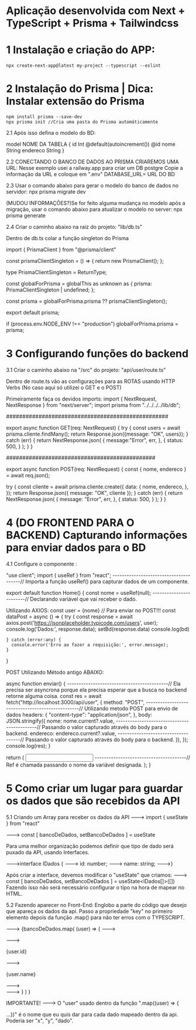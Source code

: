 # Aplicação desenvolvida com Next + TypeScript + Prisma + Tailwindcss

# 1 Instalação e criação do APP:
    npx create-next-app@latest my-project --typescript --eslint

# 2 Instalação do Prisma | Dica: Instalar extensão do Prisma
    npm install prisma --save-dev
    npx prisma init //Cria uma pasta do Prisma automáticamente

2.1 Após isso defina o modelo do BD:

model NOME DA TABELA {
  id Int @default(autoincrement()) @id
  nome String
  endereco String
}

2.2 CONECTANDO O BANCO DE DADOS AO PRISMA CRIAREMOS UMA URL:
Nesse exemplo usei a railway.app para criar um DB postgre
Copie a informação da URL e coloque em ".env"
    DATABASE_URL= URL DO BD

2.3 Usar o comando abaixo para gerar o modelo do banco de dados no servidor:
    npx prisma migrate dev

(MUDOU INFORMAÇÕES?)Se for feito alguma mudança no modelo após a migração, usar o comando abaixo para atualizar o modelo no server:
    npx prisma generate

2.4 Criar o caminho abaixo na raiz do projeto:
    "lib/db.ts"

Dentro de db.ts colar a função singleton do Prisma

import { PrismaClient } from "@prisma/client"

const prismaClientSingleton = () => {
    return new PrismaClient();
};

type PrismaClientSingleton = ReturnType<typeof prismaClientSingleton>;

const globalForPrisma = globalThis as unknown as {
    prisma: PrismaClientSingleton | undefined;
};

const prisma = globalForPrisma.prisma ?? prismaClientSingleton();

export default prisma;

if (process.env.NODE_ENV !== "production") globalForPrisma.prisma = prisma;

# 3 Configurando funções do backend

3.1 Criar o caminho abaixo na "/src" do projeto:
"api/user/route.ts"

Dentro de route.ts vão as configurações para as ROTAS usando HTTP Verbs (No caso aqui só utilizei o GET e o POST)

Primeiramente faça os devidos imports:
    import { NextRequest, NextResponse } from "next/server";
    import prisma from "../../../../lib/db";


##################################################

export async function GET(req: NextRequest) {
    try {
        const users = await prisma.cliente.findMany();
        return Response.json({message: "OK", users});
    } catch (err) {
        return NextResponse.json(
            {
                message:"Error",
                err,
            },
            {
                status: 500,
            }
        );
    }
}

##############################################

export async function POST(req: NextRequest) {
  const { nome, endereco } = await req.json();

  try {
    const cliente = await prisma.cliente.create({
      data: {
        nome,
        endereco,
      },
    });
    return Response.json({ message: "OK", cliente });
  } catch (err) {
    return NextResponse.json(
      {
        message: "Error",
        err,
      },
      {
        status: 500,
      }
    );
  }
}

# 4 (DO FRONTEND PARA O BACKEND) Capturando informações para enviar dados para o BD

4.1 Configure o componente :

"use client";
import { useRef } from "react"; ---------------------------------------// Importa a função useRef() para capturar dados de um componente.

export default function Home() {
  const nome = useRef<HTMLInputElement>(null); ------------------------// Declarando variável que vai receber o dado.

  Utilizando AXIOS:
    const user = {nome} // Para enviar no POST!!!
  const dataPost = async () => {
    try {
      const response = await axios.post('https://jsonplaceholder.typicode.com/users', user);
      console.log('Dados:', response.data);
      setBd(response.data)
      console.log(bd)

    } catch (error:any) {
      console.error('Erro ao fazer a requisição:', error.message);
    }
  }

  POST Utilizando Método antigo ABAIXO:

  async function enviar() { -------------------------------------------// Ela precisa ser asyncrona porque ela precisa esperar que a busca no backend retorne alguma coisa.
    const res = await fetch("http://localhost:3000/api/user", {
      method: "POST", -------------------------------------------------// Utilizando metodo POST para envio de dados
      headers: {
        "content-type": "application/json",
      },
      body: JSON.stringify({
        nome: nome.current?.value, --------------------------------------------// Passando o valor capturado através do body para o backend.
        endereco: endereco.current?.value, ------------------------------------// Passando o valor capturado através do body para o backend.
      }),
    });
    console.log(res);
  }

  return (
        <input type="text" ref={nome}/> ---------------------------------------// Ref é chamada passando o nome da variável designada.
  );
}

# 5 Como criar um lugar para guardar os dados que são recebidos da API

5.1 Criando um Array para receber os dados da API
---> import { useState } from "react"

---> const [ bancoDeDados, setBancoDeDados ] = useState[]([])

Para uma melhor organização podemos definir que tipo de dado será puxado
da API, usando Interfaces.

--->interface IDados {
--->  id: number;
--->  name: string;
--->}

Após criar a interface, devemos modificar o "useState" que criamos:
---> const [ bancoDeDados, setBancoDeDados ] = useState<IDados[]>([])
Fazendo isso não será necessário configurar o tipo na hora de mapear no HTML.

5.2 Fazendo aparecer no Front-End:
Englobo a parte do código que desejo que apareça os dados da api.
Passo a propriedade "key" no primeiro elemento depois da função .map()
para não ter erros com o TYPESCRIPT.

---> {bancoDeDados.map( (user) => { 
--->   <div key={user.id}>
--->     <p>{user.id}</p>
--->     <p>{user.name}</p>
--->   </div>
---> } ) }

IMPORTANTE! ---> O "user" usado dentro da função ".map((user) => {<div>...})"
é o nome que eu quis dar para cada dado mapeado dentro da api.
Poderia ser "x", "y", "dado".
